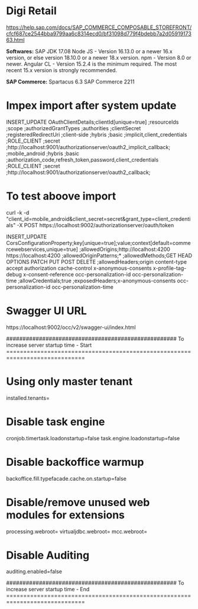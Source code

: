 # Digi Retail

https://help.sap.com/docs/SAP_COMMERCE_COMPOSABLE_STOREFRONT/cfcf687ce2544bba9799aa6c8314ecd0/bf31098d779f4bdebb7a2d0591917363.html

**Softwares:**
SAP JDK 17.08
Node JS - Version 16.13.0 or a newer 16.x version, or else version 18.10.0 or a newer 18.x version.
npm - Version 8.0 or newer.
Angular CL - Version 15.2.4 is the minimum required. The most recent 15.x version is strongly recommended.

**SAP Commerce:**
Spartacus 6.3
SAP Commerce 2211

# Impex import after system update
INSERT_UPDATE OAuthClientDetails;clientId[unique=true] ;resourceIds ;scope  ;authorizedGrantTypes  ;authorities ;clientSecret ;registeredRedirectUri
                                ;client-side              ;hybris            ;basic        ;implicit,client_credentials                                  ;ROLE_CLIENT             ;secret          ;http://localhost:9001/authorizationserver/oauth2_implicit_callback;
                                ;mobile_android           ;hybris            ;basic        ;authorization_code,refresh_token,password,client_credentials    ;ROLE_CLIENT             ;secret          ;http://localhost:9001/authorizationserver/oauth2_callback;
# To test aboove import
curl -k -d "client_id=mobile_android&client_secret=secret&grant_type=client_credentials" -X POST https://localhost:9002/authorizationserver/oauth/token

INSERT_UPDATE CorsConfigurationProperty;key[unique=true];value;context[default=commercewebservices,unique=true]
        ;allowedOrigins;http://localhost:4200 https://localhost:4200
        ;allowedOriginPatterns;*
        ;allowedMethods;GET HEAD OPTIONS PATCH PUT POST DELETE
        ;allowedHeaders;origin content-type accept authorization cache-control x-anonymous-consents x-profile-tag-debug x-consent-reference occ-personalization-id occ-personalization-time
        ;allowCredentials;true
        ;exposedHeaders;x-anonymous-consents occ-personalization-id occ-personalization-time
        
# Swagger UI URL
https://localhost:9002/occ/v2/swagger-ui/index.html

#################################################### To increase server startup time - Start =============================================================================

# Using only master tenant
installed.tenants=

# Disable task engine
cronjob.timertask.loadonstartup=false
task.engine.loadonstartup=false

# Disable backoffice warmup
backoffice.fill.typefacade.cache.on.startup=false

# Disable/remove unused web modules for extensions
processing.webroot=<disabled>
virtualjdbc.webroot=<disabled>
mcc.webroot=<disabled>

# Disable Auditing
auditing.enabled=false

#################################################### To increase server startup time - End =============================================================================
